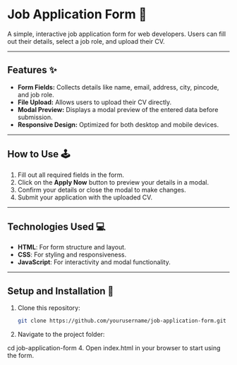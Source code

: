 

# Job Application Form 🌟

A simple, interactive job application form for web developers. Users can fill out their details, select a job role, and upload their CV.

---

## Features ✨
- **Form Fields:** Collects details like name, email, address, city, pincode, and job role.
- **File Upload:** Allows users to upload their CV directly.
- **Modal Preview:** Displays a modal preview of the entered data before submission.
- **Responsive Design:** Optimized for both desktop and mobile devices.

---

## How to Use 🕹️
1. Fill out all required fields in the form.
2. Click on the **Apply Now** button to preview your details in a modal.
3. Confirm your details or close the modal to make changes.
4. Submit your application with the uploaded CV.

---

## Technologies Used 💻
- **HTML**: For form structure and layout.
- **CSS**: For styling and responsiveness.
- **JavaScript**: For interactivity and modal functionality.

---

## Setup and Installation 🔧
1. Clone this repository:
   ```bash
   git clone https://github.com/yourusername/job-application-form.git
2. Navigate to the project folder:
   
  cd job-application-form
4. Open index.html in your browser to start using the form.
  
